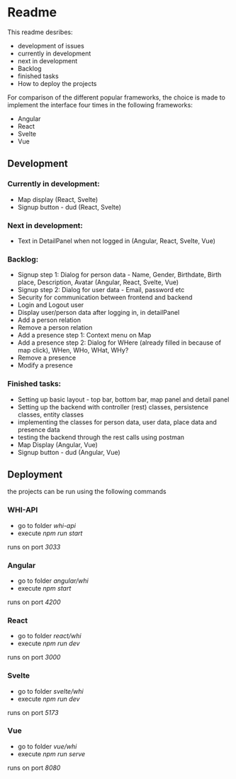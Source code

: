 # Readme

This readme desribes:

* development of issues
* currently in development
* next in development
* Backlog
* finished tasks
* How to deploy the projects

For comparison of the different popular frameworks, the choice is made to implement the interface four times in the following frameworks:
* Angular
* React
* Svelte
* Vue

## Development

### Currently in development:

* Map display (React, Svelte)
* Signup button - dud (React, Svelte)

### Next in development:

* Text in DetailPanel when not logged in (Angular, React, Svelte, Vue)

### Backlog:

* Signup step 1: Dialog for person data - Name, Gender, Birthdate, Birth place, Description, Avatar (Angular, React, Svelte, Vue)
* Signup step 2: Dialog for user data - Email, password etc 
* Security for communication between frontend and backend 
* Login and Logout user 
* Display user/person data after logging in, in detailPanel
* Add a person relation
* Remove a person relation
* Add a presence step 1: Context menu on Map
* Add a presence step 2: Dialog for WHere (already filled in because of map click), WHen, WHo, WHat, WHy?
* Remove a presence
* Modify a presence

### Finished tasks:

* Setting up basic layout - top bar, bottom bar, map panel and detail panel
* Setting up the backend with controller (rest) classes, persistence classes, entity classes
* implementing the classes for person data, user data, place data and presence data
* testing the backend through the rest calls using postman
* Map Display (Angular, Vue)
* Signup button - dud (Angular, Vue)


## Deployment
the projects can be run using the following commands

### WHI-API
* go to folder *whi-api* 
* execute *npm run start*

runs on port *3033*

### Angular
* go to folder *angular/whi*
* execute *npm start*

runs on port *4200*
	
### React
* go to folder *react/whi*
* execute *npm run dev*

runs on port *3000*

### Svelte
* go to folder *svelte/whi*
* execute *npm run dev*

runs on port *5173*

### Vue
* go to folder *vue/whi*
* execute *npm run serve*

runs on port *8080*